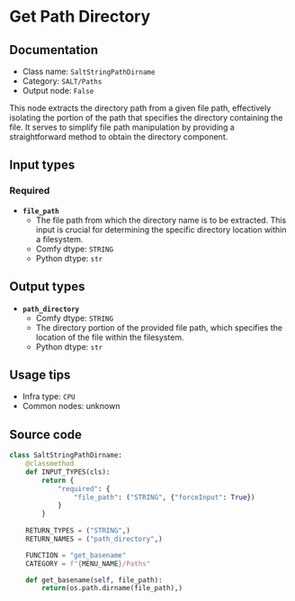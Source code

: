 # Get Path Directory
## Documentation
- Class name: `SaltStringPathDirname`
- Category: `SALT/Paths`
- Output node: `False`

This node extracts the directory path from a given file path, effectively isolating the portion of the path that specifies the directory containing the file. It serves to simplify file path manipulation by providing a straightforward method to obtain the directory component.
## Input types
### Required
- **`file_path`**
    - The file path from which the directory name is to be extracted. This input is crucial for determining the specific directory location within a filesystem.
    - Comfy dtype: `STRING`
    - Python dtype: `str`
## Output types
- **`path_directory`**
    - Comfy dtype: `STRING`
    - The directory portion of the provided file path, which specifies the location of the file within the filesystem.
    - Python dtype: `str`
## Usage tips
- Infra type: `CPU`
- Common nodes: unknown


## Source code
```python
class SaltStringPathDirname:
    @classmethod
    def INPUT_TYPES(cls):
        return {
            "required": {
                "file_path": ("STRING", {"forceInput": True})
            }
        }
    
    RETURN_TYPES = ("STRING",)
    RETURN_NAMES = ("path_directory",)

    FUNCTION = "get_basename"
    CATEGORY = f"{MENU_NAME}/Paths"

    def get_basename(self, file_path):
        return(os.path.dirname(file_path),)

```
